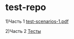 # test-repo

1)Часть 1 [test-scenarios-1.pdf](https://github.com/DmitryZadvoryev/test-repo/blob/master/test-scenarios-1.pdf)

2)Часть 2 [Тесты](https://github.com/DmitryZadvoryev/test-repo/blob/master/src/test/)